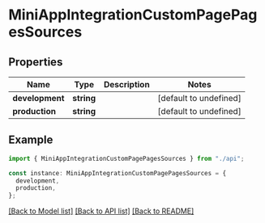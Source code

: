 # MiniAppIntegrationCustomPagePagesSources

## Properties

| Name            | Type       | Description | Notes                  |
| --------------- | ---------- | ----------- | ---------------------- |
| **development** | **string** |             | [default to undefined] |
| **production**  | **string** |             | [default to undefined] |

## Example

```typescript
import { MiniAppIntegrationCustomPagePagesSources } from "./api";

const instance: MiniAppIntegrationCustomPagePagesSources = {
  development,
  production,
};
```

[[Back to Model list]](../README.md#documentation-for-models) [[Back to API list]](../README.md#documentation-for-api-endpoints) [[Back to README]](../README.md)
